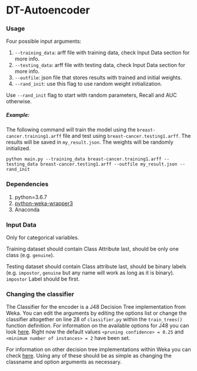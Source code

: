 # DT-Autoencoder

### Usage

Four possible input arguments:

 1. `--training_data`: arff file with training data, check Input Data section for more info.
 1. `--testing_data`: arff file with testing data, check Input Data section for more info.
 1. `--outfile`: json file that stores results with trained and initial weights.
 1. `--rand_init`: use this flag to use random weight initialization.

Use `--rand_init` flag to start with random parameters, Recall and AUC otherwise.

##### Example:

The following command will train the model using the `breast-cancer.training1.arff` file and test using `breast-cancer.testing1.arff`. The results will be saved in `my_result.json`. The weights will be randomly initialized.

`python main.py --training_data breast-cancer.training1.arff --testing_data breast-cancer.testing1.arff --outfile my_result.json --rand_init`

### Dependencies

 1. python=3.6.7
 1. [python-weka-wrapper3](https://pypi.org/project/python-weka-wrapper3/)
 1. Anaconda

### Input Data

Only for categorical variables.

Training dataset should contain Class Attribute last, should be only one class (e.g. `genuine`).

Testing dataset should contain Class attribute last, should be binary labels (e.g. `impostor`, `genuine` but any name will work as long as it is binary). `impostor` Label should be first.

### Changing the classifier

The Classifier for the encoder is a J48 Decision Tree implementation from Weka. You can edit the arguments by editing the options list or change the classifier altogether on line 28 of `classifier.py` within the `train_trees()` function definition. For information on the available options for J48 you can look [here](http://weka.sourceforge.net/doc.dev/weka/classifiers/trees/J48.html). Right now the default values `<pruning confidence> = 0.25` and `<minimum number of instances> = 2` have been set.

For information on other decision tree implementations within Weka you can check [here](http://weka.sourceforge.net/doc.dev/weka/classifiers/trees/package-summary.html). Using any of these should be as simple as changing the classname and option arguments as necessary.

